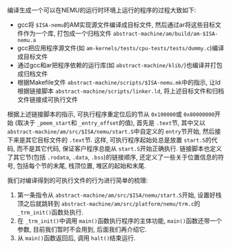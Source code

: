 编译生成一个可以在NEMU的运行时环境上运行的程序的过程大致如下:

* gcc将 `$ISA-nemu`的AM实现源文件编译成目标文件, 然后通过ar将这些目标文件作为一个库, 打包成一个归档文件 `abstract-machine/am/build/am-$ISA-nemu.a`
* gcc把应用程序源文件(如 `am-kernels/tests/cpu-tests/tests/dummy.c`)编译成目标文件
* 通过gcc和ar把程序依赖的运行库(如 `abstract-machine/klib/`)也编译并打包成归档文件
* 根据Makefile文件 `abstract-machine/scripts/$ISA-nemu.mk`中的指示, 让ld根据链接脚本 `abstract-machine/scripts/linker.ld`, 将上述目标文件和归档文件链接成可执行文件

根据上述链接脚本的指示, 可执行程序重定位后的节从 `0x100000`或 `0x80000000`开始 (取决于 `_pmem_start`和 `_entry_offset`的值), 首先是 `.text`节, 其中又以 `abstract-machine/am/src/$ISA/nemu/start.S`中自定义的 `entry`节开始, 然后接下来是其它目标文件的 `.text`节. 这样, 可执行程序起始处总是放置 `start.S`的代码, 而不是其它代码, 保证客户程序总能从 `start.S`开始正确执行. 链接脚本也定义了其它节(包括 `.rodata`, `.data`, `.bss`)的链接顺序, 还定义了一些关于位置信息的符号, 包括每个节的末尾, 栈顶位置, 堆区的起始和末尾.

我们对编译得到的可执行文件的行为进行简单的梳理:

1. 第一条指令从 `abstract-machine/am/src/$ISA/nemu/start.S`开始, 设置好栈顶之后就跳转到 `abstract-machine/am/src/platform/nemu/trm.c`的 `_trm_init()`函数处执行.
2. 在 `_trm_init()`中调用 `main()`函数执行程序的主体功能, `main()`函数还带一个参数, 目前我们暂时不会用到, 后面我们再介绍它.
3. 从 `main()`函数返回后, 调用 `halt()`结束运行.
